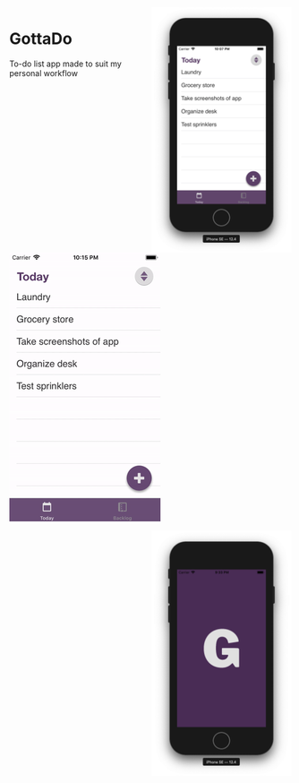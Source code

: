 <img src="Screenshots/02-task-list.png" width="250" align="right">

# GottaDo
To-do list app made to suit my personal workflow

![Demo](Screenshots/demo.gif)

<img src="Screenshots/01-loading.png" width="250" align="right">
